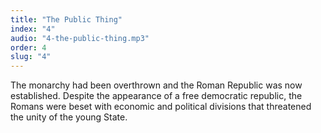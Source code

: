 ```yaml
---
title: "The Public Thing"
index: "4"
audio: "4-the-public-thing.mp3"
order: 4
slug: "4"
---
```


The monarchy had been overthrown and the Roman Republic was now established. Despite the appearance of a free democratic republic, the Romans were beset with economic and political divisions that threatened the unity of the young State.


